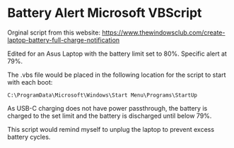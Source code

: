 # Battery Alert Microsoft VBScript
Orginal script from this website: https://www.thewindowsclub.com/create-laptop-battery-full-charge-notification

Edited for an Asus Laptop with the battery limit set to 80%. Specific alert at 79%.

The .vbs file would be placed in the following location for the script to start with each boot:
```
C:\ProgramData\Microsoft\Windows\Start Menu\Programs\StartUp
```

As USB-C charging does not have power passthrough, the battery is charged to the set limit and the battery is discharged until below 79%.

This script would remind myself to unplug the laptop to prevent excess battery cycles.
